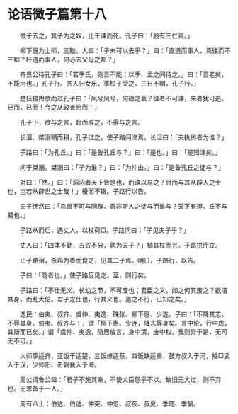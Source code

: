 # 论语微子篇第十八

　　微子去之，箕子为之奴，比干谏而死。孔子曰：「殷有三仁焉。」

　　柳下惠为士师，三黜。人曰：「子未可以去乎？」曰：「直道而事人，焉往而不三黜？枉道而事人，何必去父母之邦？」

　　齐景公待孔子曰：「若季氏，则吾不能；以季、孟之间待之。」曰：「吾老矣，不能用也。」孔子行。齐人归女乐，季桓子受之，三日不朝，孔子行。」

　　楚狂接舆歌而过孔子曰：「凤兮凤兮，何德之衰？往者不可谏，来者犹可追。已而，已而！今之从政者殆而！」

　　孔子下，欲与之言，趋而辟之，不得与之言。

　　长沮、桀溺耦而耕，孔子过之，使子路问津焉。长沮曰：「夫执舆者为谁？」

　　子路曰：「为孔丘。」曰：「是鲁孔丘与？」曰：「是也。」曰：「是知津矣。」

　　问于桀溺。桀溺曰：「子为谁？」曰：「为仲由。」曰：「是鲁孔丘之徒与？」

　　对曰：「然。」曰：「滔滔者天下皆是也，而谁以易之？且而与其从辟人之士也，岂若从辟世之士哉！」櫌而不辍。子路行以告。

　　夫子怃然曰：「鸟兽不可与同群，吾非斯人之徒与而谁与？天下有道，丘不与易也。」

　　子路从而后，遇丈人，以杖荷□。子路问曰：「子见夫子乎？」

　　丈人曰：「四体不勤，五谷不分，孰为夫子？」植其杖而芸。子路拱而立。

　　止子路宿，杀鸡为黍而食之，见其二子焉。明日，子路行，以告。

　　子曰：「隐者也。」使子路反见之。至，则行矣。

　　子路曰：「不仕无义。长幼之节，不可废也；君臣之义，如之何其废之？欲洁其身，而乱大伦。君子之仕也，行其义也。道之不行，已知之矣。」

　　逸民：伯夷、叔齐、虞仲、夷逸、硃张、柳下惠、少连。子曰：「不降其志，不辱其身，伯夷、叔齐与！」谓「柳下惠、少连，降志辱身矣。言中伦，行中虑，其斯而已矣。」谓「虞仲、夷逸，隐居放言，身中清，废中权。我则异于是，无可无不可。」

　　大师挚适齐，亚饭干适楚，三饭缭适蔡，四饭缺适秦，鼓方叔入于河，播□武入于汉，少师阳、击磬襄入于海。

　　周公谓鲁公曰：「君子不施其亲，不使大臣怨乎不以。故旧无大过，则不弃也。无求备于一人。」

　　周有八士：伯达、伯适、仲突、仲忽、叔夜、叔夏、季随、季騧。